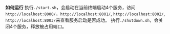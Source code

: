**如何运行**
执行`./start.sh`，会启动在当前终端启动4个服务，访问`http://localhost:8000/`，`http://localhost:8001/`, `http://localhost:8002/`, `http://localhost:8003/`来查看服务启动是否成功。
执行`./shutdown.sh`，会关闭4个服务，释放被占用端口。